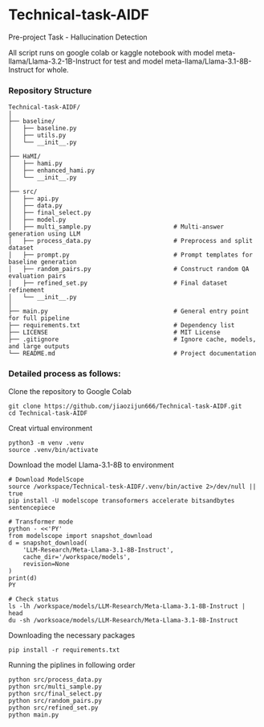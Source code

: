 # Technical-task-AIDF
Pre-project Task - Hallucination Detection

All script runs on google colab or kaggle notebook with model meta-llama/Llama-3.2-1B-Instruct for test and model meta-llama/Llama-3.1-8B-Instruct for whole.

### Repository Structure
```
Technical-task-AIDF/
│
├── baseline/                                 
│   ├── baseline.py     
│   ├── utils.py                              
│   └── __init__.py
│
├── HaMI/                                     
│   ├── hami.py                               
│   ├── enhanced_hami.py                     
│   └── __init__.py
│
├── src/                                      
│   ├── api.py                                
│   ├── data.py                               
│   ├── final_select.py                       
│   ├── model.py                             
│   ├── multi_sample.py                       # Multi-answer generation using LLM
│   ├── process_data.py                       # Preprocess and split dataset
│   ├── prompt.py                             # Prompt templates for baseline generation
│   ├── random_pairs.py                       # Construct random QA evaluation pairs
│   ├── refined_set.py                        # Final dataset refinement
│   └── __init__.py
│
├── main.py                                   # General entry point for full pipeline
├── requirements.txt                          # Dependency list
├── LICENSE                                   # MIT License
├── .gitignore                                # Ignore cache, models, and large outputs
└── README.md                                 # Project documentation
```
### Detailed process as follows:
Clone the repository to Google Colab
```{bash}
git clone https://github.com/jiaozijun666/Technical-task-AIDF.git
cd Technical-task-AIDF
```
Creat virtual environment
```{python}
python3 -m venv .venv
source .venv/bin/activate
```
Download the model Llama-3.1-8B to environment
```{bash}
# Download ModelScope
source /workspace/Technical-tesk-AIDF/.venv/bin/active 2>/dev/null || true
pip install -U modelscope transoformers accelerate bitsandbytes sentencepiece

# Transformer mode
python - <<'PY'
from modelscope import snapshot_download
d = snapshot_download(
    'LLM-Research/Meta-Llama-3.1-8B-Instruct',
    cache_dir='/workspace/models',
    revision=None
)
print(d)
PY

# Check status
ls -lh /workspace/models/LLM-Research/Meta-Llama-3.1-8B-Instruct | head
du -sh /worksoace/models/LLM-Research/Meta-Llama-3.1-8B-Instruct
```

Downloading the necessary packages
```{bash}
pip install -r requirements.txt
```

Running the piplines in following order
```{python}
python src/process_data.py
python src/multi_sample.py
python src/final_select.py
python src/random_pairs.py
python src/refined_set.py
python main.py  
```
